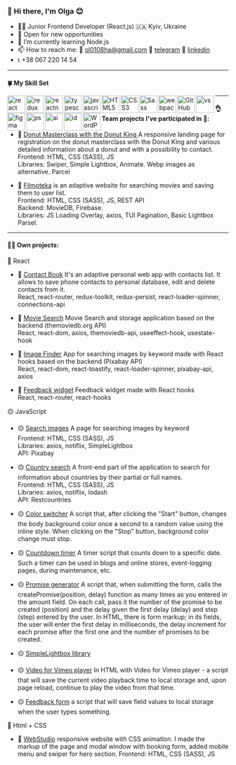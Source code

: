 ### 👋 Hi there, I'm Olga 😊

- 👩‍💻 Junior Frontend Developer (React.js) 🇺🇦 Kyiv, Ukraine
- 🔭 Open for new opportunities
- 🌱 I’m currently learning Node.js
- 📫 How to reach me: 📧 ol0108ha@gmail.com 📱 [telegram](https://t.me/olha_ua68) 🔗 [linkedin](https://www.linkedin.com/in/olga-vorobiova0108/?locale=en_US)
- 📞 +38 067 220 14 54

---

#### 🍀 My Skill Set

<img align="left" alt="react" width="40px" src="https://user-images.githubusercontent.com/101519540/221417048-659a47d4-3044-4477-9464-2722a94703d5.svg" />

<img align="left" alt="redux" width="40px" src="https://user-images.githubusercontent.com/101519540/221417442-ef2c8617-d998-4a5b-b6c2-a71365976804.png" />

<img align="left" alt="reactnative" width="40px" src="https://user-images.githubusercontent.com/101519540/221417463-50fdc7fa-46f7-477b-af0e-8844e3527fb6.png" />

<img align="left" alt="typescript" width="40px" src="https://user-images.githubusercontent.com/101519540/221417484-2104fcd7-db70-4f52-b0a1-3ea57e536a5a.png" />

<img align="left" alt="javascript" width="40px" src="https://user-images.githubusercontent.com/101519540/221417526-f676b783-5428-4835-a070-3a8e7c9a0531.png" />

<img align="left" alt="HTML5" width="40px" src="https://user-images.githubusercontent.com/101519540/221417151-56b9b67e-6ba8-41ca-90a1-41e0c2d6b012.svg" />

<img align="left" alt="CSS3" width="40px" src="https://user-images.githubusercontent.com/101519540/221417181-34d62009-66c4-4a2e-8983-c269d5459e90.svg" />

<img align="left" alt="Sass" width="40px" src="https://user-images.githubusercontent.com/101519540/221417191-cd486e32-fb26-4297-8644-5079b8e14f8a.svg" />

<img align="left" alt="webpack" width="40px" src="https://user-images.githubusercontent.com/101519540/221417756-88e1b9c1-80eb-4b59-aace-83d90019fab3.png" />

<img align="left" alt="GitHub" width="40px" src="https://user-images.githubusercontent.com/101519540/221417220-387731ad-8668-4c79-ac4f-e5740610d283.svg" />

<img align="left" alt="vs" width="40px" src="https://user-images.githubusercontent.com/101519540/221417413-9fe2aeca-2866-4642-87a0-4ccdcd351dac.png" />

<img align="left" alt="figma" width="40px" src="https://user-images.githubusercontent.com/101519540/221417244-fff82abb-ad43-4542-8096-933ee50863fd.svg" />

<img align="left" alt="ps" width="40px" src="https://user-images.githubusercontent.com/101519540/221417552-a6607de7-d40a-4729-b672-a90a21aeadae.png" />

<img align="left" alt="ai" width="40px" src="https://user-images.githubusercontent.com/101519540/221417574-0aea2548-5a02-4e22-a586-4ec62feb03f0.svg" />

<img align="left" alt="id" width="40px" src="https://user-images.githubusercontent.com/101519540/221417397-760b426a-c5a1-4e05-accd-9c13fab3ccba.svg" />

<img align="left" alt="WordPress" width="40px" src="https://user-images.githubusercontent.com/101519540/221417681-33665576-90b5-460c-be1c-9ef3d60cccbc.svg" />  
  
---
  
#### 👌 Team projects I've participated in 👀:

- 🍩 [Donut Masterclass with the Donut King ](https://olha0108.github.io/donut/)
  A responsive landing page for registration on the donut masterclass with the Donut King and various detailed information about a donut and with a possibility to contact.  
  Frontend: HTML, CSS (SASS), JS  
  Libraries: Swiper, Simple Lightbox, Animate. Webp images as alternative.
  Parcel

- 🎥 [Filmoteka](https://ddekerr.github.io/Filmoteka/) is an adaptive website for searching movies and saving them to user list.  
  Frontend: HTML, CSS (SASS), JS, REST API  
  Backend: MovieDB, Firebase.  
  Libraries: JS Loading Overlay, axios, TUI Pagination, Basic Lightbox
  Parsel.

---

#### 👩‍💻 Own projects:

🔵 React

- 🔵 [Contact Book​](https://olha0108.github.io/goit-react-hw-08-phonebook/) It's an adaptive personal web app with contacts list. It allows to save phone contacts to personal database, edit and delete contacts from it.  
  React, react-router, redux-toolkit, redux-persist, react-loader-spinner, connections-api

- 🔵 [Movie Search](https://olha0108.github.io/goit-react-hw-05-movies/) Movie Search and storage application based on the backend (themoviedb.org API)  
  React, react-dom, axios, themoviedb-api, useeffect-hook, usestate-hook

- 🔵 [Image Finder](https://olha0108.github.io/goit-react-hw-04-image-finder/) App for searching images by keyword made with React hooks based on the backend (Pixabay API)  
  React, react-dom, react-toastify, react-loader-spinner, pixabay-api, axios

- 🔵 [Feedback widget](https://olha0108.github.io/goit-react-hw-04-feedback/) Feedback widget made with React hooks  
  React, react-router, react-hooks

🟡 JavaScript

- 🟡 [Search images](https://olha0108.github.io/goit-js-hw-11/) A page for searching images by keyword  
  Frontend: HTML, CSS (SASS), JS  
  Libraries: axios, notiflix, SimpleLightbox  
  API: Pixabay

- 🟡 [Country search](https://olha0108.github.io/goit-js-hw-10/) A front-end part of the application to search for information about countries by their partial or full names.  
  Frontend: HTML, CSS (SASS), JS  
  Libraries: axios, notiflix, lodash  
  API: Restcountries
- 🟡 [Color switcher](https://olha0108.github.io/goit-js-hw-09/01-color-switcher.html) A script that, after clicking the "Start" button, changes the body background color once a second to a random value using the inline style. When clicking on the "Stop" button, background color change must stop.
- 🟡 [Countdown timer](https://olha0108.github.io/goit-js-hw-09/02-timer.html) A timer script that counts down to a specific date. Such a timer can be used in blogs and online stores, event-logging pages, during maintenance, etc.
- 🟡 [Promise generator](https://olha0108.github.io/goit-js-hw-09/03-promises.html) A script that, when submitting the form, calls the createPromise(position, delay) function as many times as you entered in the amount field. On each call, pass it the number of the promise to be created (position) and the delay given the first delay (delay) and step (step) entered by the user. In HTML, there is form markup; in its fields, the user will enter the first delay in milliseconds, the delay increment for each promise after the first one and the number of promises to be created.
- 🟡 [SimpleLightbox library](https://olha0108.github.io/goit-js-hw-08-/01-gallery.html)
- 🟡 [Video for Vimeo player](https://olha0108.github.io/goit-js-hw-08-/02-video.html) In HTML with Video for Vimeo player - a script that will save the current video playback time to local storage and, upon page reload, continue to play the video from that time.
- 🟡 [Feedback form](https://olha0108.github.io/goit-js-hw-08-/03-feedback.html)
  a script that will save field values to local storage when the user types something.

🔴 Html + CSS

- 🔴 [WebStudio](https://olha0108.github.io/goit-markup-hw-08/) responsive website with CSS animation. I made the markup of the page and modal window with booking form, added mobile menu and swiper for hero section.
  Frontend: HTML, CSS (SASS), JS

<!-- |##### Resume

https:// /|-->
